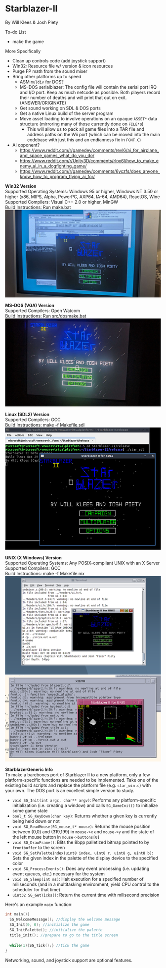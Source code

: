 # Starblazer-II
By Will Klees & Josh Piety

To-do List
- make the game


More Specifically
- Clean up controls code (add joystick support)
- Win32: Resource file w/ version & icon resources
- Purge FP math from the sound mixer
- Bring other platforms up to speed
  - ASM ``muldiv`` for DOS?
  - MS-DOS serialblazer: The config file will contain the serial port IRQ and I/O port. Keep as much netcode as possible. Both players record their number of deaths and will print that out on exit. (ANSWER/ORIGINATE)
  - Get sound working on SDL & DOS ports
  - Get a native Linux build of the server program
  - Move asset loading to involve operations on an opaque ``ASSET*`` data structure (mirroring many of those currently done on ``FILE*``s)
    - This will allow us to pack all game files into a TAR file and address paths on the Wii port (which can be moved into the main codebase with just this and an endianness fix in ``FONT.C``)
- AI opponent?
  - https://www.reddit.com/r/gamedev/comments/revl6/ai_for_airplane_and_space_games_what_do_you_do/
  - https://www.reddit.com/r/Unity3D/comments/rlpx6l/how_to_make_enemy_ai_in_a_dogfighting_game/
  - https://www.reddit.com/r/gamedev/comments/6yczfs/does_anyone_know_how_to_program_flying_ai_for/

**Win32 Version**  
Supported Operating Systems: Windows 95 or higher, Windows NT 3.50 or higher (x86, MIPS, Alpha, PowerPC, AXP64, IA-64, AMD64), ReactOS, Wine  
Supported Compilers: Visual C++ 2.0 or higher, MinGW  
Build Instructions: Run make.bat 
![image info](pics/win32.jpg) 

**MS-DOS (VGA) Version**  
Supported Compilers: Open Watcom  
Build Instructions: Run src/dosmake.bat
![image info](pics/dos.jpg)

**Linux (SDL2) Version**  
Supported Compilers: GCC  
Build Instructions: make -f Makefile.sdl
![image info](pics/sdl.png)  

**UNIX (X Windows) Version**  
Supported Operating Systems: Any POSIX-compliant UNIX with an X Server  
Supported Compilers: GCC  
Build Instructions: make -f Makefile.nix
![image info](pics/x.png)
![image info](pics/x2.png)

**StarblazerGeneric Info**  
To make a barebones port of Starblazer II to a new platform, only a few platform-specific functions are needed to be implemented. Take one of the existing build scripts and replace the platform file (e.g. ``star_win.c``) with your own. The DOS port is an excellent simple version to study.
- ``void SG_Init(int argc, char** argv)``: Performs any platform-specific initialization (i.e. creating a window) and calls ``SG_GameInit()`` to initialize some game state
- ``bool_t SG_KeyDown(char key)``: Returns whether a given key is currently being held down or not
- ``void SG_ReadMouse(SG_mouse_t* mouse)``: Returns the mouse position between (0,0) and (319,199) in ``mouse->x`` and ``mouse->y`` and the state of the left mouse button in ``mouse->buttons[0]``
- ``void SG_DrawFrame()``: Blits the 8bpp palletized bitmap pointed to by ``frontbuffer`` to the screen
- ``void SG_SetPaletteIndex(uint8 index, uint8 r, uint8 g, uint8 b)``: Sets the given index in the palette of the display device to the specified color
- ``void SG_ProcessEvents()``: Does any event processing (i.e. updating event queues, etc.) necessary for the system
- ``void SG_Sleep(int ms)``: Halt execution for a specified number of miliseconds (and in a multitasking environment, yield CPU control to the scheduler for that time)
- ``uint32 SG_GetTicks()``: Return the current time with milisecond precision

Here's an example ``main`` function:
```c
int main(){
  SG_WelcomeMessage(); //display the welcome message
  SG_Init(0, 0); //initialize the game
  SG_InitPalette(); //initialize the palette
  title_init(); //prepare to go to the title screen

  while(1){SG_Tick();} //tick the game
}
```

Networking, sound, and joystick support are optional features.

